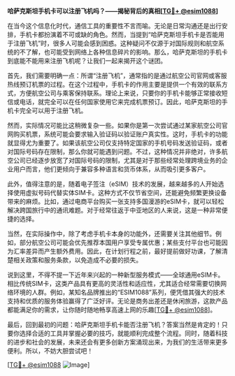 **哈萨克斯坦手机卡可以注册飞机吗？——揭秘背后的真相[[TG💪+ @esim1088](https://t.me/s/esim1088)]**

在当今这个信息化时代，通信工具的重要性不言而喻。无论是日常沟通还是出行安排，手机卡都扮演着不可或缺的角色。然而，当提到“哈萨克斯坦手机卡是否能用于注册飞机”时，很多人可能会感到困惑。这种疑问不仅源于对国际规则和航空系统的不了解，也可能受到网络上各种信息碎片的影响。那么，哈萨克斯坦的手机卡到底能不能用来注册飞机呢？让我们一起来揭开这个谜团。

首先，我们需要明确一点：所谓“注册飞机”，通常指的是通过航空公司官网或客服热线预订机票的过程。在这个过程中，手机卡的作用主要是提供一个有效的联系方式，方便航空公司与乘客保持联系。理论上来说，只要你的手机卡能够正常接收短信或电话，就完全可以在任何国家使用它来完成机票预订。因此，哈萨克斯坦的手机卡完全可以用于注册飞机。

然而，实际情况可能比这稍微复杂一些。如果你是第一次尝试通过某家航空公司官网购买机票，系统可能会要求输入验证码以验证账户真实性。这时，手机卡的功能就显得尤为重要了。如果该航空公司仅支持特定国家的手机号码发送验证码，或者对国际号码存在限制，那么你就可能遇到问题。不过，这种情况并非绝对，许多航空公司已经逐步放宽了对国际号码的限制，尤其是对于那些经常处理跨境业务的企业用户而言，他们更倾向于兼容多种语言和货币体系，从而吸引更多客户。

此外，值得注意的是，随着电子签注（eSIM）技术的发展，越来越多的人开始选择使用虚拟号码代替实体SIM卡。这种方式不仅节省空间，还能避免频繁更换设备带来的麻烦。比如，通过电商平台购买一张支持多国漫游的eSIM卡，就可以轻松解决跨国旅行中的通讯难题。对于经常往返于中亚地区的人来说，这是一种非常便捷的选择。

当然，在实际操作中，除了考虑手机卡本身的功能外，还需要关注其他细节。例如，部分航空公司可能会优先推荐本国用户享受专属优惠；某些支付平台也可能因为汇率差异而产生额外费用。因此，在计划行程之前，最好提前做好功课，了解清楚相关政策和服务条款，以免造成不必要的损失。

说到这里，不得不提一下近年来兴起的一种新型服务模式——全球通用eSIM卡。相比传统SIM卡，这类产品具有更高的灵活性和适应性，尤其适合经常需要切换网络环境的人群。例如，某知名品牌推出的“ESIM1088”系列，便凭借其强大的技术支持和优质的服务体验赢得了广泛好评。无论是商务出差还是休闲旅游，这款产品都能满足你的需求，让你随时随地畅享高速上网的乐趣[[TG💪+ @esim1088](https://t.me/s/esim1088)]。

最后，回到最初的问题：哈萨克斯坦手机卡能否注册飞机？答案当然是肯定的！只要你选择合适的工具并掌握必要的技巧，就能顺利完成整个流程。同时，随着科技的进步和社会的发展，未来还会有更多创新方案涌现出来，为我们的生活带来更多便利。所以，不妨大胆尝试吧！

[[TG💪+ @esim1088](https://t.me/s/esim1088) ![Image](https://i.postimg.cc/4NQfJmqS/Snipaste-2025-05-13-00-14-12.png)]